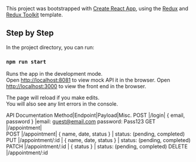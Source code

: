 This project was bootstrapped with [Create React App](https://github.com/facebook/create-react-app), using the [Redux](https://redux.js.org/) and [Redux Toolkit](https://redux-toolkit.js.org/) template.

## Step by Step

In the project directory, you can run:

### `npm run start`

Runs the app in the development mode.<br />
Open [http://localhost:8081](http://localhost:8081) to view mock API it in the browser.
Open [http://localhost:3000](http://localhost:3000) to view the front end in the browser.

The page will reload if you make edits.<br />
You will also see any lint errors in the console.


API Documentation
Method|Endpoint|Payload|Misc.
POST  |/login|	{ email, password }	|email: guest@email.com password: Pass123
GET	  |/appointment|		
POST	|/appointment|	{ name, date, status }	| status: (pending, completed)
PUT	|/appointment/:id	| { name, date, status } |	status: (pending, completed)
PATCH	|/appointment/:id	| { status } |	status: (pending, completed)
DELETE	|/appointment/:id		
